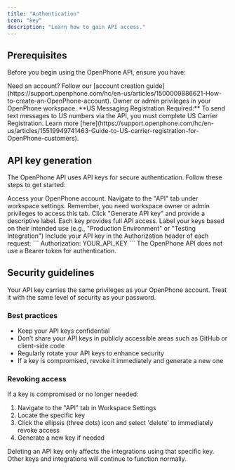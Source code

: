 ```yaml
---
title: "Authentication"
icon: "key"
description: "Learn how to gain API access."
---
```


## Prerequisites

Before you begin using the OpenPhone API, ensure you have:

<CardGroup cols={2}>
  <Card title="An active OpenPhone subscription" icon="check">
    Need an account? Follow our [account creation
    guide](https://support.openphone.com/hc/en-us/articles/1500009886621-How-to-create-an-OpenPhone-account).
  </Card>
  <Card title="Admin access" icon="user-shield">
    Owner or admin privileges in your OpenPhone workspace.
  </Card>
</CardGroup>

<Warning>
  **US Messaging Registration Required:** To send text messages to US numbers
  via the API, you must complete US Carrier Registration. Learn more
  [here](https://support.openphone.com/hc/en-us/articles/15519949741463-Guide-to-US-carrier-registration-for-OpenPhone-customers).
</Warning>

## API key generation

The OpenPhone API uses API keys for secure authentication. Follow these steps to get started:

<Steps>
  <Step title="Log in to OpenPhone">Access your OpenPhone account.</Step>
  <Step title="Access API Settings">
    Navigate to the "API" tab under workspace settings. Remember, you need
    workspace owner or admin privileges to access this tab.
  </Step>

  <Step title="Generate your key">
    Click "Generate API key" and provide a descriptive label. Each key provides
    full API access.
    <Tip>
      Label your keys based on their intended use (e.g., "Production
      Environment" or "Testing Integration")
    </Tip>
  </Step>

  <Step title="Implement authentication">
    Include your API key in the Authorization header of each request: ```
    Authorization: YOUR_API_KEY ```
    <Tip>The OpenPhone API does not use a Bearer token for authentication.</Tip>
  </Step>
</Steps>

## Security guidelines

<Info>
  Your API key carries the same privileges as your OpenPhone account. Treat it
  with the same level of security as your password.
</Info>

### Best practices

- Keep your API keys confidential
- Don’t share your API keys in publicly accessible areas such as GitHub or client-side code
- Regularly rotate your API keys to enhance security
- If a key is compromised, revoke it immediately and generate a new one

### Revoking access

If a key is compromised or no longer needed:

1. Navigate to the "API" tab in Workspace Settings
2. Locate the specific key
3. Click the ellipsis (three dots) icon and select 'delete' to immediately revoke access
4. Generate a new key if needed

<Note>
  Deleting an API key only affects the integrations using that specific key.
  Other keys and integrations will continue to function normally.
</Note>
